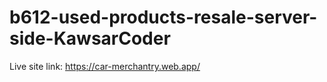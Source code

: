 # b612-used-products-resale-server-side-KawsarCoder

Live site link: https://car-merchantry.web.app/
